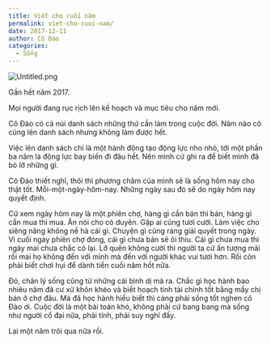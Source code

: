 ```yaml
---
title: Viết cho cuối năm
permalink: viet-cho-cuoi-nam/
date: 2017-12-11
author: Cô Đào
categories:
  - Sống
---
```


![Untitled.png](/images/eadafe2f-1276-4920-96c5-2363971eef25/Untitled.png)


Gần hết năm 2017.


Mọi người đang rục rịch lên kế hoạch và mục tiêu cho năm mới.


Cô Đào có cả núi danh sách những thứ cần làm trong cuộc đời. Năm nào cô cũng lên danh sách nhưng không làm được hết.


Việc lên danh sách chỉ là một hành động tạo động lực nho nhỏ, tới một phần ba năm là động lực bay biến đi đâu hết. Nên mình cứ ghi ra để biết mình đã bỏ lỡ những gì.


Cô Đào thiết nghĩ, thôi thì phương châm của mình sẽ là sống hôm nay cho thật tốt. Mỗi-một-ngày-hôm-nay. Những ngày sau đó sẽ do ngày hôm nay quyết định.


Cứ xem ngày hôm nay là một phiên chợ, hàng gì cần bán thì bán, hàng gì cần mua thì mua. Ăn nói cho có duyên. Gặp ai cũng tươi cười. Làm việc cho siêng năng không nề hà cái gì. Chuyện gì cũng ráng giải quyết trong ngày. Vì cuối ngày phiên chợ đóng, cái gì chưa bán sẽ ôi thiu. Cái gì chưa mua thì ngày mai chưa chắc có lại. Lỡ quên không cười thì người ta cứ ấn tượng mãi rồi mai họ không đến với mình mà đến với người khác vui tươi hơn. Rồi còn phải biết chơi hụi để dành tiền cuối năm hốt nữa.


Đó, chân lý sống cũng từ những cái bình dị mà ra. Chắc gì học hành bao nhiêu năm đã cư xử khôn khéo và biết hoạch tính tài chính tốt bằng mấy chị bán ở chợ đâu. Mà đã học hành hiểu biết thì càng phải sống tốt nghen cô Đào ơi. Cuộc đời là một bài toán khó, không phải cứ bang bang mà sống như người cổ đại nữa, phải tính, phải suy nghĩ đấy.


Lại một năm trôi qua nữa rồi.

